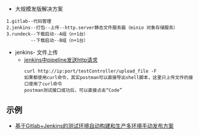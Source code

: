 
- 大规模发版解决方案

```
1.gitlab--代码管理
2.jenkins--打包--上传--http.server静态文件服务器（minio 对象存储服务）
3.rundeck--下载启动--A组（n+1台）
         --下载启动--B组（n+1台）
```

- jenkins- 文件上传
    - [jenkins中pipeline发送http请求](https://blog.csdn.net/u010885548/article/details/106058792/)
      ```
      curl http://ip:port/testController/upload_file -F
      如果都使用curl命令，其实postman可以直接导出shell脚本，这里只上传文件的接口使用了curl命令
      postman测试接口成功后，可以直接点击“Code”
      ```
## 示例
- [基于Gitlab+Jenkins的测试环境自动构建和生产多环境手动发布方案](https://blog.csdn.net/zwjzqqb/article/details/84241044)